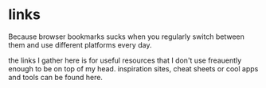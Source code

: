 # links

Because browser bookmarks sucks when you regularly switch between them and use different platforms every day.

the links I gather here is for useful resources that I don't use freauently enough to be on top of my head. inspiration sites, cheat sheets or cool apps and tools can be found here.
